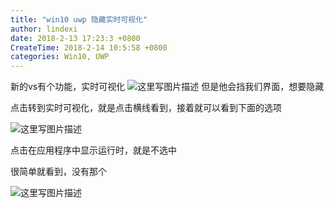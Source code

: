 ```yaml
---
title: "win10 uwp 隐藏实时可视化"
author: lindexi
date: 2018-2-13 17:23:3 +0800
CreateTime: 2018-2-14 10:5:58 +0800
categories: Win10, UWP
---
```


新的vs有个功能，实时可视化
![这里写图片描述](http://img.blog.csdn.net/20160726120050644)
但是他会挡我们界面，想要隐藏

<!--more-->



<div id="toc"></div>

点击转到实时可视化，就是点击横线看到，接着就可以看到下面的选项

![这里写图片描述](http://img.blog.csdn.net/20160726120202902)

点击在应用程序中显示运行时，就是不选中

很简单就看到，没有那个

![这里写图片描述](http://img.blog.csdn.net/20160726120317965)




